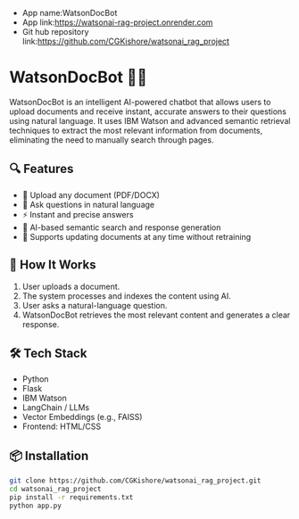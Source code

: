 - App name:WatsonDocBot
- App link:https://watsonai-rag-project.onrender.com
- Git hub repository link:https://github.com/CGKishore/watsonai_rag_project


# WatsonDocBot 🤖📄

WatsonDocBot is an intelligent AI-powered chatbot that allows users to upload documents and receive instant, accurate answers to their questions using natural language. It uses IBM Watson and advanced semantic retrieval techniques to extract the most relevant information from documents, eliminating the need to manually search through pages.

## 🔍 Features

- 📁 Upload any document (PDF/DOCX)
- 💬 Ask questions in natural language
- ⚡ Instant and precise answers
- 🧠 AI-based semantic search and response generation
- 🔄 Supports updating documents at any time without retraining

## 🚀 How It Works

1. User uploads a document.
2. The system processes and indexes the content using AI.
3. User asks a natural-language question.
4. WatsonDocBot retrieves the most relevant content and generates a clear response.

## 🛠️ Tech Stack

- Python
- Flask 
- IBM Watson 
- LangChain / LLMs 
- Vector Embeddings (e.g., FAISS)
- Frontend: HTML/CSS 

## 📦 Installation

```bash
git clone https://github.com/CGKishore/watsonai_rag_project.git
cd watsonai_rag_project
pip install -r requirements.txt
python app.py

